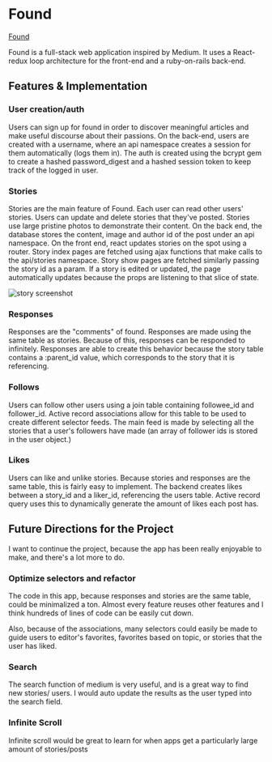 # Found

[Found](https://found-medium.herokuapp.com/#/)

Found is a full-stack web application inspired by Medium.  It uses a React-redux loop architecture for
the front-end and a ruby-on-rails back-end.  

## Features & Implementation

### User creation/auth
Users can sign up for found in order to discover meaningful articles and
make useful discourse about their passions. On the back-end, users are created
with a username, where an api namespace creates a session for them automatically
(logs them in). The auth is created using the bcrypt gem to create a hashed password_digest
and a hashed session token to keep track of the logged in user.

### Stories
Stories are the main feature of Found. Each user can read other users' stories.
Users can update and delete stories that they've posted. Stories use
large pristine photos to demonstrate their content. On the back end,
the database stores the content, image and author id of the post under an
api namespace. On the front end, react updates stories on the spot using a
router. Story index pages are fetched using ajax functions that make calls to
the api/stories namespace. Story show pages are fetched similarly passing
the story id as a param. If a story is edited or updated, the page automatically
updates because the props are listening to that slice of state.

![story screenshot](./docs/wireframes/story_show_page.png)


### Responses
Responses are the "comments" of found. Responses are made using the same table
as stories. Because of this, responses can be responded to infinitely. Responses
are able to create this behavior because the story table contains a :parent_id
value, which corresponds to the story that it is referencing.



### Follows
Users can follow other users using a join table containing followee_id and
follower_id. Active record associations allow for this table to be used to
create different selector feeds. The main feed is made by selecting all the
stories that a user's followers have made (an array of follower ids is stored
in the user object.)

### Likes
Users can like and unlike stories. Because stories and responses are the same table,
this is fairly easy to implement. The backend creates likes between a story_id
and a liker_id, referencing the users table. Active record query uses this to
dynamically generate the amount of likes each post has.

## Future Directions for the Project
I want to continue the project, because the app has been really enjoyable to make,
and there's a lot more to do.

### Optimize selectors and refactor
The code in this app, because responses and stories are the same table, could be
minimalized a ton. Almost every feature reuses other features and I think hundreds
of lines of code can be easily cut down.

Also, because of the associations, many selectors could easily be made to guide users
to editor's favorites, favorites based on topic, or stories that the user has liked.


### Search
The search function of medium is very useful, and is a great way to find new stories/
users. I would auto update the results as the user typed into the search field.

### Infinite Scroll
Infinite scroll would be great to learn for when apps get a particularly large
amount of stories/posts
